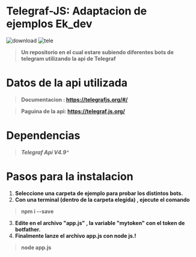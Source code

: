 # ****Telegraf-JS: Adaptacion de ejemplos Ek_dev****
![download](https://user-images.githubusercontent.com/100470703/192023586-3ed3193b-85be-4b42-a1b5-170ec0291826.png)
![tele](https://user-images.githubusercontent.com/100470703/192024666-2fb1bcc2-e554-4401-8f6e-116964546178.jpg)

> ****Un repositorio en el cual estare subiendo diferentes bots de telegram utilizando la api de Telegraf****

# ****Datos de la api utilizada****

> ****Documentacion : https://telegrafjs.org/#/****

> ****Paguina de la api: https://telegraf.js.org/****

# ****Dependencias**** #
> *******Telegraf Api V4.9^*******

# ****Pasos para la instalacion**** #
1. ****Seleccione una carpeta de ejemplo para probar los distintos bots.****
2. ****Con una terminal (dentro de la carpeta elegida) , ejecute el comando****
> ****npm i --save****
3. ****Edite en el archivo "app.js" , la variable "mytoken" con el token de botfather.****
4. ****Finalmente lanze el archivo app.js con node js.!****
> ****node app.js****
